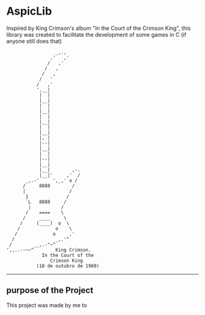# AspicLib
Inspired by King Crimson's album "In the Court of the Crimson King", this library was created to facilitate the development of some games in C (if anyone still does that)

```
                  _,.,
                ,'   ,'
               /   ,'
              /   , 
             /   ,
            /   '
           /   ,'
           '.__|
            |  |
            |__|
            |  |
            |__|
            |  |
            |__|
            |  |
            |__|
            |, |
            |--|
            |__|
            |  |
            |--|
            |__|
            |__|        ,-.
            |__|'     ,'  /
       _,.-'     ',_,' o /
      /     8888        /
      |                /
       1              /
       `L   8888     /
        |           /
       /    ====    \
      /     ____     \
     /     (____)  o  \
    /             o    \
   /             o     ,'
  /               _,.'^
 /        __,.-"~^
',,..--~~^        King Crimson.
             In the Court of the 
                Crimson King
           (10 de outubro de 1969)
```

---

## purpose of the Project

This project was made by me to 
